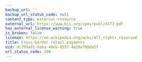 ```yaml
---
backup_url: ''
backup_url_status_code: null
content_type: external-resource
external_url: https://www.bis.org/cpmi/publ/d173.pdf
has_external_license_warning: true
is_broken: false
license: https://en.wikipedia.org/wiki/All_rights_reserved
title: Cross-border retail payments
uid: dc799ad1-6aba-40eb-8557-4a29a788da5f
url_status_code: 200
---
```

